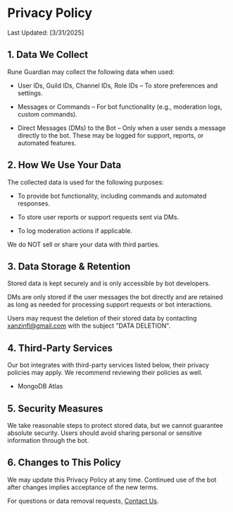 # Privacy Policy
Last Updated: [3/31/2025]

## 1. Data We Collect
Rune Guardian may collect the following data when used:

- User IDs, Guild IDs, Channel IDs, Role IDs – To store preferences and settings.

- Messages or Commands – For bot functionality (e.g., moderation logs, custom commands).

- Direct Messages (DMs) to the Bot – Only when a user sends a message directly to the bot. These may be logged for support, reports, or automated features.

## 2. How We Use Your Data
The collected data is used for the following purposes:

- To provide bot functionality, including commands and automated responses.

- To store user reports or support requests sent via DMs.

- To log moderation actions if applicable.

We do NOT sell or share your data with third parties.

## 3. Data Storage & Retention
Stored data is kept securely and is only accessible by bot developers.

DMs are only stored if the user messages the bot directly and are retained as long as needed for processing support requests or bot interactions.

Users may request the deletion of their stored data by contacting xanzinfl@gmail.com with the subject "DATA DELETION".

## 4. Third-Party Services
Our bot integrates with third-party services listed below, their privacy policies may apply. We recommend reviewing their policies as well.

- MongoDB Atlas

## 5. Security Measures
We take reasonable steps to protect stored data, but we cannot guarantee absolute security. Users should avoid sharing personal or sensitive information through the bot.

## 6. Changes to This Policy
We may update this Privacy Policy at any time. Continued use of the bot after changes implies acceptance of the new terms.

For questions or data removal requests, [Contact Us](https://linktr.ee/Rune.gg).